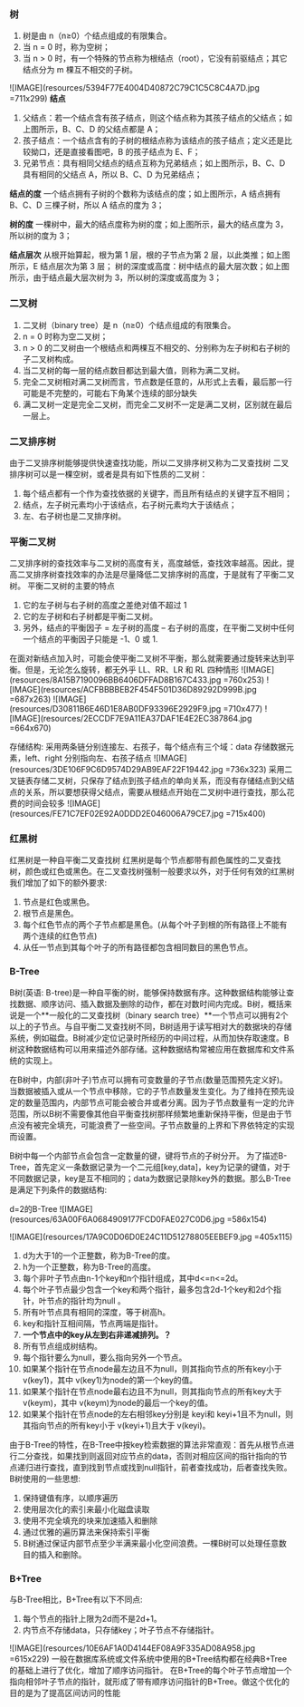 ### 树
1. 树是由 n（n≥0）个结点组成的有限集合。
2. 当 n = 0 时，称为空树；
3. 当 n > 0 时，有一个特殊的节点称为根结点（root），它没有前驱结点；其它结点分为 m 棵互不相交的子树。

![IMAGE](resources/5394F77E4004D40872C79C1C5C8C4A7D.jpg =711x299)
**结点**
1. 父结点：若一个结点含有孩子结点，则这个结点称为其孩子结点的父结点；如上图所示，B、C、D 的父结点都是 A；
2. 孩子结点：一个结点含有的子树的根结点称为该结点的孩子结点；定义还是比较拗口，还是直接看图吧，B 的孩子结点为 E、F；
3. 兄弟节点：具有相同父结点的结点互称为兄弟结点；如上图所示，B、C、D 具有相同的父结点 A，所以 B、C、D 为兄弟结点；

**结点的度**
一个结点拥有子树的个数称为该结点的度；如上图所示，A 结点拥有 B、C、D 三棵子树，所以 A 结点的度为 3；

**树的度**
一棵树中，最大的结点度称为树的度；如上图所示，最大的结点度为 3，所以树的度为 3；

**结点层次**
从根开始算起，根为第 1 层，根的子节点为第 2 层，以此类推；如上图所示，E 结点层次为第 3 层；
树的深度或高度：树中结点的最大层次数；如上图所示，由于结点最大层次树为 3，所以树的深度或高度为 3；

### 二叉树
1. 二叉树（binary tree）是 n（n≥0）个结点组成的有限集合。
2. n = 0 时称为空二叉树；
3. n > 0 的二叉树由一个根结点和两棵互不相交的、分别称为左子树和右子树的子二叉树构成。
4. 当二叉树的每一层的结点数目都达到最大值，则称为满二叉树。
5. 完全二叉树相对满二叉树而言，节点数是任意的，从形式上去看，最后那一行可能是不完整的，可能右下角某个连续的部分缺失
6. 满二叉树一定是完全二叉树，而完全二叉树不一定是满二叉树，区别就在最后一层上。

### 二叉排序树
由于二叉排序树能够提供快速查找功能，所以二叉排序树又称为二叉查找树
二叉排序树可以是一棵空树，或者是具有如下性质的二叉树：
1. 每个结点都有一个作为查找依据的关键字，而且所有结点的关键字互不相同；
2. 结点，左子树元素均小于该结点，右子树元素均大于该结点；
3. 左、右子树也是二叉排序树。


### 平衡二叉树
二叉排序树的查找效率与二叉树的高度有关，高度越低，查找效率越高。因此，提高二叉排序树查找效率的办法是尽量降低二叉排序树的高度，于是就有了平衡二叉树。
平衡二叉树的主要的特点
1. 它的左子树与右子树的高度之差绝对值不超过 1
2. 它的左子树和右子树都是平衡二叉树。
3. 另外，结点的平衡因子 = 左子树的高度 – 右子树的高度，在平衡二叉树中任何一个结点的平衡因子只能是 -1、0 或 1.


在面对新结点加入时，可能会使平衡二叉树不平衡，那么就需要通过旋转来达到平衡。但是，无论怎么旋转，都无外乎 LL、RR、LR 和 RL 四种情形
![IMAGE](resources/8A15B7190096BB6406DFFAD8B167C433.jpg =760x253)
![IMAGE](resources/ACFBBBBEB2F454F501D36D89292D999B.jpg =687x263)
![IMAGE](resources/D30811B6E46D1E8AB0DF93396E2929F9.jpg =710x477)
![IMAGE](resources/2ECCDF7E9A11EA37DAF1E4E2EC387864.jpg =664x670)

存储结构:
采用两条链分别连接左、右孩子，每个结点有三个域：data 存储数据元素，left、right 分别指向左、右孩子结点
![IMAGE](resources/3DE106F9C6D9574D29AB9EAF22F19442.jpg =736x323)
采用二叉链表存储二叉树，只保存了结点到孩子结点的单向关系，而没有存储结点到父结点的关系，所以要想获得父结点，需要从根结点开始在二叉树中进行查找，那么花费的时间会较多
![IMAGE](resources/FE71C7EF02E92A0DDD2E046006A79CE7.jpg =715x400)


### 红黑树
红黑树是一种自平衡二叉查找树
红黑树是每个节点都带有颜色属性的二叉查找树，颜色或红色或黑色。在二叉查找树强制一般要求以外，对于任何有效的红黑树我们增加了如下的额外要求:
1. 节点是红色或黑色。
2. 根节点是黑色。
3. 每个红色节点的两个子节点都是黑色。(从每个叶子到根的所有路径上不能有两个连续的红色节点)
4. 从任一节点到其每个叶子的所有路径都包含相同数目的黑色节点。


### B-Tree
B树(英语: B-tree)是一种自平衡的树，能够保持数据有序。这种数据结构能够让查找数据、顺序访问、插入数据及删除的动作，都在对数时间内完成。B树，概括来说是一个**一般化的二叉查找树（binary search tree）**一个节点可以拥有2个以上的子节点。与自平衡二叉查找树不同，B树适用于读写相对大的数据块的存储系统，例如磁盘。B树减少定位记录时所经历的中间过程，从而加快存取速度。B树这种数据结构可以用来描述外部存储。这种数据结构常被应用在数据库和文件系统的实现上。

在B树中，内部(非叶子)节点可以拥有可变数量的子节点(数量范围预先定义好)。当数据被插入或从一个节点中移除，它的子节点数量发生变化。为了维持在预先设定的数量范围内，内部节点可能会被合并或者分离。因为子节点数量有一定的允许范围，所以B树不需要像其他自平衡查找树那样频繁地重新保持平衡，但是由于节点没有被完全填充，可能浪费了一些空间。子节点数量的上界和下界依特定的实现而设置。

B树中每一个内部节点会包含一定数量的键，键将节点的子树分开。
为了描述B-Tree，首先定义一条数据记录为一个二元组[key,data]，key为记录的键值，对于不同数据记录，key是互不相同的；data为数据记录除key外的数据。那么B-Tree是满足下列条件的数据结构:

d=2的B-Tree
![IMAGE](resources/63A00F6A0684909177FCD0FAE027C0D6.jpg =586x154)

![IMAGE](resources/17A9C0D06D0E24C11D51278805EEBEF9.jpg =405x115)
1. d为大于1的一个正整数，称为B-Tree的度。
2. h为一个正整数，称为B-Tree的高度。
3. 每个非叶子节点由n-1个key和n个指针组成，其中d<=n<=2d。
4. 每个叶子节点最少包含一个key和两个指针，最多包含2d-1个key和2d个指针，叶节点的指针均为null 。
5. 所有叶节点具有相同的深度，等于树高h。
6. key和指针互相间隔，节点两端是指针。
7. **一个节点中的key从左到右非递减排列。？**
8. 所有节点组成树结构。
9. 每个指针要么为null，要么指向另外一个节点。
10. 如果某个指针在节点node最左边且不为null，则其指向节点的所有key小于 v(key1)，其中 v(key1)为node的第一个key的值。
11. 如果某个指针在节点node最右边且不为null，则其指向节点的所有key大于 v(keym)，其中 v(keym)为node的最后一个key的值。
12. 如果某个指针在节点node的左右相邻key分别是 keyi和 keyi+1且不为null，则其指向节点的所有key小于 v(keyi+1)且大于 v(keyi)。

由于B-Tree的特性，在B-Tree中按key检索数据的算法非常直观：首先从根节点进行二分查找，如果找到则返回对应节点的data，否则对相应区间的指针指向的节点递归进行查找，直到找到节点或找到null指针，前者查找成功，后者查找失败。
B树使用的一些思想:
1. 保持键值有序，以顺序遍历
2. 使用层次化的索引来最小化磁盘读取
3. 使用不完全填充的块来加速插入和删除
4. 通过优雅的遍历算法来保持索引平衡
5. B树通过保证内部节点至少半满来最小化空间浪费。一棵B树可以处理任意数目的插入和删除。


### B+Tree
与B-Tree相比，B+Tree有以下不同点:
1. 每个节点的指针上限为2d而不是2d+1。
2. 内节点不存储data，只存储key；叶子节点不存储指针。

![IMAGE](resources/10E6AF1A0D4144EF08A9F335AD08A958.jpg =615x229)
一般在数据库系统或文件系统中使用的B+Tree结构都在经典B+Tree的基础上进行了优化，增加了顺序访问指针。
在B+Tree的每个叶子节点增加一个指向相邻叶子节点的指针，就形成了带有顺序访问指针的B+Tree。做这个优化的目的是为了提高区间访问的性能